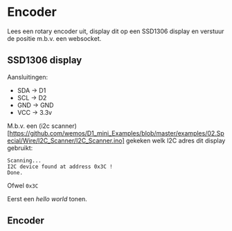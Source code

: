 # Encoder

Lees een rotary encoder uit, display dit op een SSD1306 display en verstuur de positie m.b.v. een websocket.

## SSD1306 display

Aansluitingen:
* SDA -> D1
* SCL -> D2
* GND -> GND
* VCC -> 3.3v

M.b.v. een (i2c scanner)[https://github.com/wemos/D1_mini_Examples/blob/master/examples/02.Special/Wire/I2C_Scanner/I2C_Scanner.ino] gekeken welk I2C adres dit display gebruikt:

```
Scanning...
I2C device found at address 0x3C !
Done.
```

Ofwel `0x3C`

Eerst een *hello world* tonen. 



## Encoder


